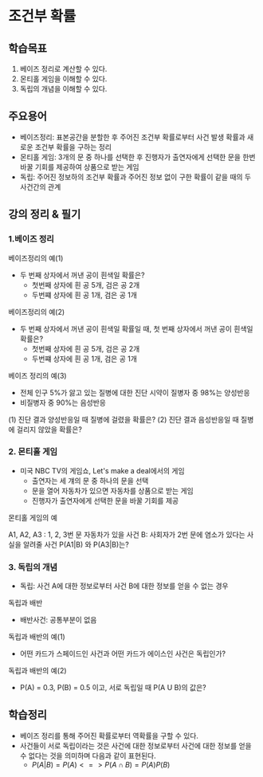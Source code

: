 # 조건부 확률

## 학습목표
1. 베이즈 정리로 계산할 수 있다.
2. 몬티홀 게임을 이해할 수 있다.
3. 독립의 개념을 이해할 수 있다.

## 주요용어
- 베이즈정리: 표본공간을 분할한 후 주어진 조건부 확률로부터 사건 발생 확률과 새로운 조건부 확률을 구하는 정리
- 몬티홀 게임: 3개의 문 중 하나를 선택한 후 진행자가 출연자에게 선택한 문을 한번 바꿀 기회를 제공하여 상품으로 받는 게임
- 독립: 주어진 정보하의 조건부 확률과 주어진 정보 없이 구한 확률이 같을 때의 두 사건간의 관계

## 강의 정리 & 필기

### 1.베이즈 정리

베이즈정리의 예(1)
- 두 번째 상자에서 꺼낸 공이 흰색일 확률은?
  - 첫번째 상자에 흰 공 5개, 검은 공 2개
  - 두번쨰 상자에 흰 공 1개, 검은 공 1개


베이즈정리의 예(2)
- 두 번째 상자에서 꺼낸 공이 흰색일 확률일 때, 첫 번째 상자에서 꺼낸 공이 흰색일 확률은?
  - 첫번째 상자에 흰 공 5개, 검은 공 2개
  - 두번쨰 상자에 흰 공 1개, 검은 공 1개

베이즈 정리의 예(3)
- 전체 인구 5%가 앓고 있는 질병에 대한 진단 시약이 질병자 중 98%는 양성반응
- 비질병자 중 90%는 음성반응

(1) 진단 결과 양성반응일 때 질병에 걸렸을 확률은?
(2) 진단 결과 음성반응일 때 질병에 걸리지 않았을 확률은?

### 2. 몬티홀 게임
- 미국 NBC TV의 게임쇼, Let's make a deal에서의 게임
  - 출연자는 세 걔의 문 중 하나의 문을 선택
  - 문을 열어 자동차가 있으면 자동차를 상품으로 받는 게임
  - 진행자가 출연자에게 선택한 문을 바꿀 기회를 제공

몬티홀 게임의 예

A1, A2, A3 : 1, 2, 3번 문 자동차가 있을 사건
B: 사회자가 2번 문에 염소가 있다는 사실을 알려줄 사건 P(A1|B) 와 P(A3|B)는?

### 3. 독립의 개념
- 독립: 사건 A에 대한 정보로부터 사건 B에 대한 정보를 얻을 수 없는 경우

독립과 배반
- 배반사건: 공통부분이 없음

독립과 배반의 예(1)
- 어떤 카드가 스페이드인 사건과 어떤 카드가 에이스인 사건은 독립인가?

독립과 배반의 예(2)
- P(A) = 0.3, P(B) = 0.5 이고, 서로 독립일 때 P(A U B)의 값은?

## 학습정리
- 베이즈 정리를 통해 주어진 확률로부터 역확률을 구할 수 있다.
- 사건들이 서로 독립이라는 것은 사건에 대한 정보로부터 사건에 대한 정보를 얻을 수 없다는 것을 의미하며 다음과 같이 표현된다.
  - $P(A|B) = P(A) <=> P(A \cap B) = P(A)P(B)$